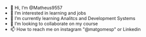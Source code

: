 - 👋 Hi, I’m @Matheus9557
- 👀 I’m interested in learning and jobs
- 🌱 I’m currently learning Analitcs and Development Systems
- 💞️ I’m looking to collaborate on my course
- 📫 How to reach me on instagram "@matgomesp" or Linkedin

<!---
Matheus9557/Matheus9557 is a ✨ special ✨ repository because its `README.md` (this file) appears on your GitHub profile.
You can click the Preview link to take a look at your changes.
--->
